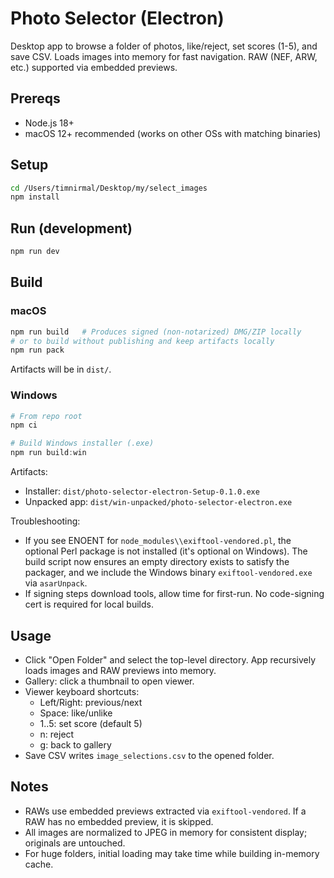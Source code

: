 # Photo Selector (Electron)

Desktop app to browse a folder of photos, like/reject, set scores (1-5), and save CSV. Loads images into memory for fast navigation. RAW (NEF, ARW, etc.) supported via embedded previews.

## Prereqs
- Node.js 18+
- macOS 12+ recommended (works on other OSs with matching binaries)

## Setup
```bash
cd /Users/timnirmal/Desktop/my/select_images
npm install
```

## Run (development)
```bash
npm run dev
```

## Build

### macOS
```bash
npm run build   # Produces signed (non-notarized) DMG/ZIP locally
# or to build without publishing and keep artifacts locally
npm run pack
```
Artifacts will be in `dist/`.

### Windows
```powershell
# From repo root
npm ci

# Build Windows installer (.exe)
npm run build:win
```
Artifacts:
- Installer: `dist/photo-selector-electron-Setup-0.1.0.exe`
- Unpacked app: `dist/win-unpacked/photo-selector-electron.exe`

Troubleshooting:
- If you see ENOENT for `node_modules\\exiftool-vendored.pl`, the optional Perl package is not installed (it's optional on Windows). The build script now ensures an empty directory exists to satisfy the packager, and we include the Windows binary `exiftool-vendored.exe` via `asarUnpack`.
- If signing steps download tools, allow time for first-run. No code-signing cert is required for local builds.

## Usage
- Click "Open Folder" and select the top-level directory. App recursively loads images and RAW previews into memory.
- Gallery: click a thumbnail to open viewer.
- Viewer keyboard shortcuts:
  - Left/Right: previous/next
  - Space: like/unlike
  - 1..5: set score (default 5)
  - n: reject
  - g: back to gallery
- Save CSV writes `image_selections.csv` to the opened folder.

## Notes
- RAWs use embedded previews extracted via `exiftool-vendored`. If a RAW has no embedded preview, it is skipped.
- All images are normalized to JPEG in memory for consistent display; originals are untouched.
- For huge folders, initial loading may take time while building in-memory cache.
